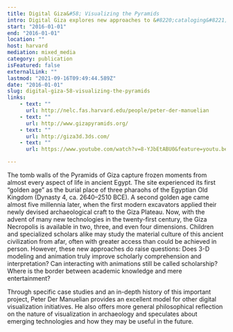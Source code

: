 ```yaml
---
title: Digital Giza&#58; Visualizing the Pyramids
intro: Digital Giza explores new approaches to &#8220;cataloging&#8221; the world's most famous archeological site, The Pyramids on the Giza Plateau, highlighting efforts at the Museum of Fine Arts Boston and Harvard University.
start: "2016-01-01"
end: "2016-01-01"
location: ""
host: harvard
mediation: mixed_media
category: publication
isFeatured: false
externalLink: ""
lastmod: "2021-09-16T09:49:44.589Z"
date: "2016-01-01"
slug: digital-giza-58-visualizing-the-pyramids
links:
    - text: ""
      url: http://nelc.fas.harvard.edu/people/peter-der-manuelian
    - text: ""
      url: http://www.gizapyramids.org/
    - text: ""
      url: http://giza3d.3ds.com/
    - text: ""
      url: https://www.youtube.com/watch?v=8-YJbEtABU0&feature=youtu.be

---
```

The tomb walls of the Pyramids of Giza capture frozen moments from almost every aspect of life in ancient Egypt. The site experienced its first “golden age” as the burial place of three pharaohs of the Egyptian Old Kingdom (Dynasty 4, ca. 2640–2510 BCE). A second golden age came almost five millennia later, when the first modern excavators applied their newly devised archaeological craft to the Giza Plateau. Now, with the advent of many new technologies in the twenty-first century, the Giza Necropolis is available in two, three, and even four dimensions. Children and specialized scholars alike may study the material culture of this ancient civilization from afar, often with greater access than could be achieved in person. However, these new approaches do raise questions: Does 3-D modeling and animation truly improve scholarly comprehension and interpretation? Can interacting with animations still be called scholarship? Where is the border between academic knowledge and mere entertainment?

Through specific case studies and an in-depth history of this important project, Peter Der Manuelian provides an excellent model for other digital visualization initiatives. He also offers more general philosophical reflection on the nature of visualization in archaeology and speculates about emerging technologies and how they may be useful in the future.